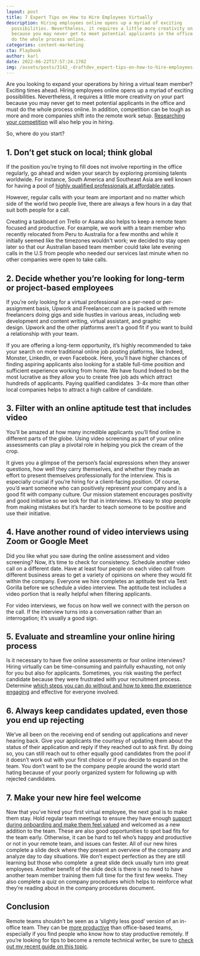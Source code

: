 ```yaml
---
layout: post
title: 7 Expert Tips on How to Hire Employees Virtually
description: Hiring employees online opens up a myriad of exciting
  possibilities. Nevertheless, it requires a little more creativity on your part
  because you may never get to meet potential applicants in the office and must
  do the whole process online.
categories: content-marketing
cta: Playbook
author: karl
date: 2022-06-22T17:57:24.170Z
img: /assets/posts/3142_-draftdev_expert-tips-on-how-to-hire-employees-virtually_1200x2280_option-1.png
---
```

Are you looking to expand your operations by hiring a virtual team member? Exciting times ahead. Hiring employees online opens up a myriad of exciting possibilities. Nevertheless, it requires a little more creativity on your part because you may never get to meet potential applicants in the office and must do the whole process online. In addition, competition can be tough as more and more companies shift into the remote work setup. [Researching your competition](https://draft.dev/learn/competition-research-tools) will also help you in hiring.

So, where do you start? 

## 1. Don’t get stuck on local; think global

If the position you’re trying to fill does not involve reporting in the office regularly, go ahead and widen your search by exploring promising talents worldwide. For instance, South America and Southeast Asia are well known for having a pool of [highly qualified professionals at affordable rates](https://mobile.twitter.com/sweatystartup/status/1480161176797552640).

However, regular calls with your team are important and no matter which side of the world two people live, there are always a few hours in a day that suit both people for a call. 

Creating a taskboard on Trello or Asana also helps to keep a remote team focused and productive. For example, we work with a team member who recently relocated from Peru to Australia for a few months and while it initially seemed like the timezones wouldn't work; we decided to stay open later so that our Australian based team member could take late evening calls in the U.S from people who needed our services last minute when no other companies were open to take calls.

## 2. Decide whether you’re looking for long-term or project-based employees

If you’re only looking for a virtual professional on a per-need or per-assignment basis, Upwork and Freelancer.com are is packed with remote freelancers doing gigs and side hustles in various areas, including web development and content writing, virtual assistant, and graphic design. Upwork and the other platforms aren’t a good fit if you want to build a relationship with your team.

If you are offering a long-term opportunity, it’s highly recommended to take your search on more traditional online job posting platforms, like Indeed, Monster, LinkedIn, or even Facebook. Here, you’ll have higher chances of finding aspiring applicants also looking for a stable full-time position and sufficient experience working from home. We have found Indeed to be the most lucrative as they allow you to create free job ads which attract hundreds of applicants. Paying qualified candidates  3-4x more than other local companies helps to attract a high calibre of candidate.

## 3. Filter with an online aptitude test that includes video

You’ll be amazed at how many incredible applicants you’ll find online in different parts of the globe. Using video screening as part of your online assessments can play a pivotal role in helping you pick the cream of the crop. 

It gives you a glimpse of the person’s facial expressions when they answer questions, how well they carry themselves, and whether they made an effort to present themselves professionally for the interview. This is especially crucial if you’re hiring for a client-facing position. Of course, you’d want someone who can positively represent your company and is a good fit with company culture. Our mission statement encourages positivity and good initiative so we look for that in interviews. It’s easy to stop people from making mistakes but it’s harder to teach someone to be positive and use their initiative.

## 4. Have another round of video interviews using Zoom or Google Meet

Did you like what you saw during the online assessment and video screening? Now, it’s time to check for consistency. Schedule another video call on a different date. Have at least four people on each video call from different business areas to get a variety of opinions on where they would fit within the company. Everyone we hire completes an aptitude test via Test Gorilla before we schedule a video interview. The aptitude test includes a video portion that is really helpful when filtering applicants. 

For video interviews, we focus on how well we connect with the person on the call. If the interview turns into a conversation rather than an interrogation; it’s usually a good sign.

## 5. Evaluate and streamline your online hiring process

Is it necessary to have five online assessments or four online interviews? Hiring virtually can be time-consuming and painfully exhausting, not only for you but also for applicants. Sometimes, you risk wasting the perfect candidate because they were frustrated with your recruitment process. Determine [which steps you can do without and how to keep the experience engaging](https://www.macslist.org/for-employers/5-simple-ways-to-streamline-your-hiring-process) and effective for everyone involved. 

## 6. Always keep candidates updated, even those you end up rejecting

We’ve all been on the receiving end of sending out applications and never hearing back. Give your applicants the courtesy of updating them about the status of their application and reply if they reached out to ask first. By doing so, you can still reach out to other equally good candidates from the pool if it doesn’t work out with your first choice or if you decide to expand on the team. You don’t want to be the company people around the world start hating because of your poorly organized system for following up with rejected candidates.

## 7. Make your new hire feel welcome

Now that you’ve hired your first virtual employee, the next goal is to make them stay. Hold regular team meetings to ensure they have enough [support during onboarding and make them feel valued](https://www.allbusiness.com/employee-onboarding-strategies-120808-1.html) and welcomed as a new addition to the team. These are also good opportunities to spot bad fits for the team early. Otherwise, it can be hard to tell who’s happy and productive or not in your remote team, and issues can fester. All of our new hires complete a slide deck where they present an overview of the company and analyze day to day situations. We don’t expect perfection as they are still learning but those who complete  a great slide deck usually turn into great employees. Another benefit of the slide deck is there is no need to have another team member training them full time for the first few weeks. They also complete a quiz on company procedures which helps to reinforce what they’re reading about in the company procedures document.

## Conclusion

Remote teams shouldn’t be seen as a ‘slightly less good’ version of an in-office team. They can be [more productive](https://www.apollotechnical.com/working-from-home-productivity-statistics/#:~:text=Remote%20work%20productivity%20was%20stable,people%20are%20the%20most%20productive.) than office-based teams, especially if you find people who know how to stay productive remotely. If you’re looking for tips to become a remote technical writer, be sure to [check out my recent guide on this topic](https://draft.dev/learn/becoming-a-remote-technical-writer).